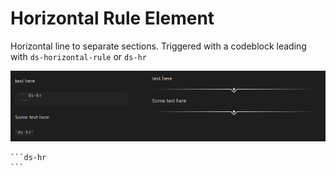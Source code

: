 # Horizontal Rule Element

Horizontal line to separate sections. Triggered with a codeblock leading with `ds-horizontal-rule` or `ds-hr`

![horizontalRule.png](horizontalRule.png)

    ```ds-hr
    ```
